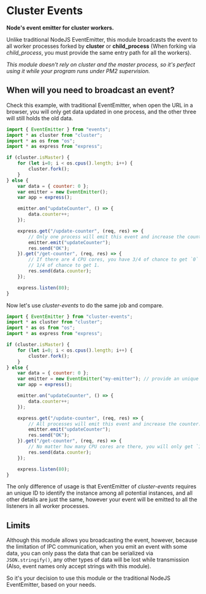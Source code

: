 # Cluster Events

**Node's event emitter for cluster workers.**

Unlike traditional NodeJS EventEmitter, this module broadcasts the event to 
all worker processes forked by **cluster** or **child_process** (When forking 
via *child_process*, you must provide the same entry path for all the workers).

*This module doesn't rely on cluster and the master process, so it's perfect*
*using it while your program runs under PM2 supervision.*

## When will you need to broadcast an event?

Check this example, with traditional EventEmitter, when open the URL in a 
browser, you will only get data updated in one process, and the other three will
still holds the old data.

```javascript
import { EventEmitter } from "events";
import * as cluster from "cluster";
import * as os from "os";
import * as express from "express";

if (cluster.isMaster) {
    for (let i=0; i < os.cpus().length; i++) {
        cluster.fork();
    }
} else {
    var data = { counter: 0 };
    var emitter = new EventEmitter();
    var app = express();

    emitter.on("updateCounter", () => {
        data.counter++;
    });

    express.get("/update-counter", (req, res) => {
        // Only one process will emit this event and increase the counter.
        emitter.emit("updateCounter");
        res.send("OK");
    }).get("/get-counter", (req, res) => {
        // If there are 4 CPU cores, you have 3/4 of chance to get `0` and only
        // 1/4 of chance to get 1.
        res.send(data.counter);
    });

    express.listen(80);
}
```

Now let's use *cluster-events* to do the same job and compare.

```javascript
import { EventEmitter } from "cluster-events";
import * as cluster from "cluster";
import * as os from "os";
import * as express from "express";

if (cluster.isMaster) {
    for (let i=0; i < os.cpus().length; i++) {
        cluster.fork();
    }
} else {
    var data = { counter: 0 };
    var emitter = new EventEmitter("my-emitter"); // provide an unique ID
    var app = express();

    emitter.on("updateCounter", () => {
        data.counter++;
    });

    express.get("/update-counter", (req, res) => {
        // All processes will emit this event and increase the counter.
        emitter.emit("updateCounter");
        res.send("OK");
    }).get("/get-counter", (req, res) => {
        // No matter how many CPU cores are there, you will only get `1`.
        res.send(data.counter);
    });

    express.listen(80);
}
```

The only difference of usage is that EventEmitter of *cluster-events* requires 
an unique ID to identify the instance among all potential instances, and all 
other details are just the same, however your event will be emitted to all the 
listeners in all worker processes.

## Limits

Although this module allows you broadcasting the event, however, because the 
limitation of IPC communication, when you emit an event with some data, you can 
only pass the data that can be serialized via `JSON.stringify()`, any other 
types of data will be lost while transmission (Also, event names only 
accept strings with this module).

So it's your decision to use this module or the traditional NodeJS EventEmitter,
based on your needs.